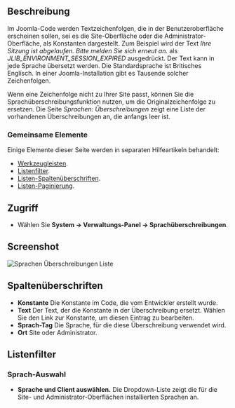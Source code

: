 <!-- Filename: Help4.x:Languages:_Overrides / Display title: Sprachen: Überschreibungen -->

## Beschreibung

Im Joomla-Code werden Textzeichenfolgen, die in der Benutzeroberfläche erscheinen sollen, sei es die Site-Oberfläche oder die Administrator-Oberfläche, als Konstanten dargestellt. Zum Beispiel wird der Text *Ihre Sitzung ist abgelaufen. Bitte melden Sie sich erneut an.* als *JLIB_ENVIRONMENT_SESSION_EXPIRED* ausgedrückt. Der Text kann in jede Sprache übersetzt werden. Die Standardsprache ist Britisches Englisch. In einer Joomla-Installation gibt es Tausende solcher Zeichenfolgen.

Wenn eine Zeichenfolge nicht zu Ihrer Site passt, können Sie die Sprachüberschreibungsfunktion nutzen, um die Originalzeichenfolge zu ersetzen. Die Seite *Sprachen: Überschreibungen* zeigt eine Liste der vorhandenen Überschreibungen an, die anfangs leer ist.

### Gemeinsame Elemente

Einige Elemente dieser Seite werden in separaten Hilfeartikeln behandelt:

* [Werkzeugleisten](jdocmanual?article=help/common-elements/toolbars).
* [Listenfilter](jdocmanual?article=help/common-elements/list-filters).
* [Listen-Spaltenüberschriften](jdocmanual?article=help/common-elements/list-column-headers).
* [Listen-Paginierung](jdocmanual?article=help/common-elements/list-pagination).

## Zugriff

- Wählen Sie **System → Verwaltungs-Panel → Sprachüberschreibungen**.

## Screenshot

![Sprachen Überschreibungen Liste](../../../de/images/languages/languages-overrides-list.png)

## Spaltenüberschriften

- **Konstante** Die Konstante im Code, die vom Entwickler erstellt wurde.
- **Text** Der Text, der die Konstante in der Überschreibung ersetzt. Wählen Sie den Link zur Konstante, um diesen Eintrag zu bearbeiten.
- **Sprach-Tag** Die Sprache, für die diese Überschreibung verwendet wird.
- **Ort** Site oder Administrator.

## Listenfilter

### Sprach-Auswahl

- **Sprache und Client auswählen.** Die Dropdown-Liste zeigt die für die Site- und Administrator-Oberflächen installierten Sprachen an.
